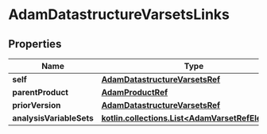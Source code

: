 
# AdamDatastructureVarsetsLinks

## Properties
| Name | Type | Description | Notes |
| ------------ | ------------- | ------------- | ------------- |
| **self** | [**AdamDatastructureVarsetsRef**](AdamDatastructureVarsetsRef.md) |  |  [optional] |
| **parentProduct** | [**AdamProductRef**](AdamProductRef.md) |  |  [optional] |
| **priorVersion** | [**AdamDatastructureVarsetsRef**](AdamDatastructureVarsetsRef.md) |  |  [optional] |
| **analysisVariableSets** | [**kotlin.collections.List&lt;AdamVarsetRefElement&gt;**](AdamVarsetRefElement.md) |  |  [optional] |



